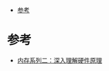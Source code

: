 
<!-- @import "[TOC]" {cmd="toc" depthFrom=1 depthTo=6 orderedList=false} -->

<!-- code_chunk_output -->

* [参考](#参考)

<!-- /code_chunk_output -->

# 参考

- [内存系列二：深入理解硬件原理](http://mp.weixin.qq.com/s?__biz=MzI2NDYwMDAxOQ==&mid=2247483754&idx=1&sn=7e9cdcdefc6f821e51263730e1dc2cb6&chksm=eaab61d6dddce8c022a40c6b9ac654f2617bbe0dde3efae40ee9e8f141c7dc7a1bf72d56ceb9&scene=21#wechat_redirect)